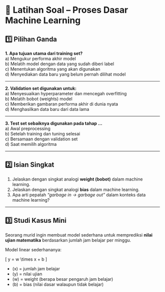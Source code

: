 # 📘 Latihan Soal – Proses Dasar Machine Learning  

## 1️⃣ Pilihan Ganda  

**1. Apa tujuan utama dari training set?**  
a) Mengukur performa akhir model  
b) Melatih model dengan data yang sudah diberi label  
c) Menentukan algoritma yang akan digunakan  
d) Menyediakan data baru yang belum pernah dilihat model  

---

**2. Validation set digunakan untuk:**  
a) Menyesuaikan hyperparameter dan mencegah overfitting  
b) Melatih bobot (weights) model  
c) Memberikan gambaran performa akhir di dunia nyata  
d) Menghasilkan data baru dari data lama  

---

**3. Test set sebaiknya digunakan pada tahap …**  
a) Awal preprocessing  
b) Setelah training dan tuning selesai  
c) Bersamaan dengan validation set  
d) Saat memilih algoritma  

---

## 2️⃣ Isian Singkat  

1. Jelaskan dengan singkat analogi **weight (bobot)** dalam machine learning.  
2. Jelaskan dengan singkat analogi **bias** dalam machine learning.  
3. Apa arti pepatah *“garbage in → garbage out”* dalam konteks data machine learning?  

---

## 3️⃣ Studi Kasus Mini  

Seorang murid ingin membuat model sederhana untuk memprediksi **nilai ujian matematika** berdasarkan jumlah jam belajar per minggu.  

Model linear sederhananya:  

\[
y = w \times x + b
\]  

- \(x\) = jumlah jam belajar  
- \(y\) = nilai ujian  
- \(w\) = weight (berapa besar pengaruh jam belajar)  
- \(b\) = bias (nilai dasar walaupun tidak belajar)  
